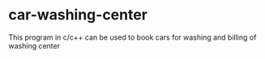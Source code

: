 # car-washing-center
This program in c/c++ can be used to book cars for washing and billing of washing center
